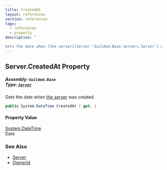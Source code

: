 ```yaml
---
title: CreatedAt
layout: references
section: references
tags:
  - references
  - property
description: "

Gets the date when [the server](Server 'Guilded.Base.Servers.Server') was created."
---
```


## Server.CreatedAt Property
##### **Assembly:** `Guilded.Base`<br/>**Type:** [`Server`](Server 'Guilded.Base.Servers.Server')

Gets the date when [the server](Server 'Guilded.Base.Servers.Server') was created.

```csharp
public System.DateTime CreatedAt { get; }
```

#### Property Value
[System.DateTime](https://docs.microsoft.com/en-us/dotnet/api/System.DateTime 'System.DateTime')  
Date

### See Also
- [Server](Server 'Guilded.Base.Servers.Server')
- [OwnerId](Server.OwnerId 'Guilded.Base.Servers.Server.OwnerId')